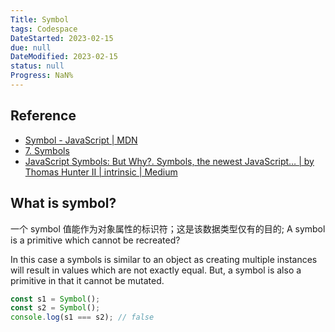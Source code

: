 ```yaml
---
Title: Symbol
tags: Codespace
DateStarted: 2023-02-15
due: null
DateModified: 2023-02-15
status: null
Progress: NaN%
---
```


## Reference

- [Symbol - JavaScript | MDN](https://developer.mozilla.org/zh-CN/docs/Web/JavaScript/Reference/Global_Objects/Symbol)
- [7. Symbols](https://exploringjs.com/es6/ch_symbols.html)
- [JavaScript Symbols: But Why?. Symbols, the newest JavaScript… | by Thomas Hunter II | intrinsic | Medium](https://medium.com/intrinsic-blog/javascript-symbols-but-why-6b02768f4a5c)

## What is symbol?

一个 symbol 值能作为对象属性的标识符；这是该数据类型仅有的目的;
A symbol is a primitive which cannot be recreated?

In this case a symbols is similar to an object as creating multiple instances will result in values which are not exactly equal. But, a symbol is also a primitive in that it cannot be mutated.

```js
const s1 = Symbol();
const s2 = Symbol();
console.log(s1 === s2); // false
```
